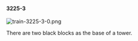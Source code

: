 #### 3225-3
![train-3225-3-0.png](https://github.com/lil-lab/nlvr/raw/master/nlvr/train/images/18/train-3225-3-0.png "train-3225-3-0.png")

There are two black blocks as the base of a tower.